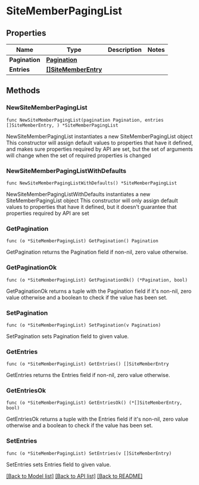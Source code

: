 # SiteMemberPagingList

## Properties

Name | Type | Description | Notes
------------ | ------------- | ------------- | -------------
**Pagination** | [**Pagination**](Pagination.md) |  | 
**Entries** | [**[]SiteMemberEntry**](SiteMemberEntry.md) |  | 

## Methods

### NewSiteMemberPagingList

`func NewSiteMemberPagingList(pagination Pagination, entries []SiteMemberEntry, ) *SiteMemberPagingList`

NewSiteMemberPagingList instantiates a new SiteMemberPagingList object
This constructor will assign default values to properties that have it defined,
and makes sure properties required by API are set, but the set of arguments
will change when the set of required properties is changed

### NewSiteMemberPagingListWithDefaults

`func NewSiteMemberPagingListWithDefaults() *SiteMemberPagingList`

NewSiteMemberPagingListWithDefaults instantiates a new SiteMemberPagingList object
This constructor will only assign default values to properties that have it defined,
but it doesn't guarantee that properties required by API are set

### GetPagination

`func (o *SiteMemberPagingList) GetPagination() Pagination`

GetPagination returns the Pagination field if non-nil, zero value otherwise.

### GetPaginationOk

`func (o *SiteMemberPagingList) GetPaginationOk() (*Pagination, bool)`

GetPaginationOk returns a tuple with the Pagination field if it's non-nil, zero value otherwise
and a boolean to check if the value has been set.

### SetPagination

`func (o *SiteMemberPagingList) SetPagination(v Pagination)`

SetPagination sets Pagination field to given value.


### GetEntries

`func (o *SiteMemberPagingList) GetEntries() []SiteMemberEntry`

GetEntries returns the Entries field if non-nil, zero value otherwise.

### GetEntriesOk

`func (o *SiteMemberPagingList) GetEntriesOk() (*[]SiteMemberEntry, bool)`

GetEntriesOk returns a tuple with the Entries field if it's non-nil, zero value otherwise
and a boolean to check if the value has been set.

### SetEntries

`func (o *SiteMemberPagingList) SetEntries(v []SiteMemberEntry)`

SetEntries sets Entries field to given value.



[[Back to Model list]](../README.md#documentation-for-models) [[Back to API list]](../README.md#documentation-for-api-endpoints) [[Back to README]](../README.md)


